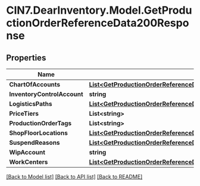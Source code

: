 # CIN7.DearInventory.Model.GetProductionOrderReferenceData200Response

## Properties

| Name                        | Type                                                                                                                                                      | Description | Notes      |
| --------------------------- | --------------------------------------------------------------------------------------------------------------------------------------------------------- | ----------- | ---------- |
| **ChartOfAccounts**         | [**List&lt;GetProductionOrderReferenceData200ResponseChartOfAccountsInner&gt;**](GetProductionOrderReferenceData200ResponseChartOfAccountsInner.md)       |             | [optional] |
| **InventoryControlAccount** | **string**                                                                                                                                                |             | [optional] |
| **LogisticsPaths**          | [**List&lt;GetProductionOrderReferenceData200ResponseLogisticsPathsInner&gt;**](GetProductionOrderReferenceData200ResponseLogisticsPathsInner.md)         |             | [optional] |
| **PriceTiers**              | **List&lt;string&gt;**                                                                                                                                    |             | [optional] |
| **ProductionOrderTags**     | **List&lt;string&gt;**                                                                                                                                    |             | [optional] |
| **ShopFloorLocations**      | [**List&lt;GetProductionOrderReferenceData200ResponseShopFloorLocationsInner&gt;**](GetProductionOrderReferenceData200ResponseShopFloorLocationsInner.md) |             | [optional] |
| **SuspendReasons**          | [**List&lt;GetProductionOrderReferenceData200ResponseSuspendReasonsInner&gt;**](GetProductionOrderReferenceData200ResponseSuspendReasonsInner.md)         |             | [optional] |
| **WipAccount**              | **string**                                                                                                                                                |             | [optional] |
| **WorkCenters**             | [**List&lt;GetProductionOrderReferenceData200ResponseWorkCentersInner&gt;**](GetProductionOrderReferenceData200ResponseWorkCentersInner.md)               |             | [optional] |

[[Back to Model list]](../README.md#documentation-for-models) [[Back to API list]](../README.md#documentation-for-api-endpoints) [[Back to README]](../README.md)
